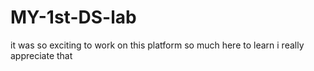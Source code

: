 # MY-1st-DS-lab
it was so exciting to work on this platform so much here to learn i really appreciate that
